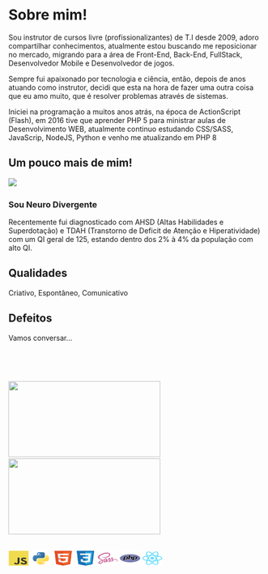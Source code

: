 <h1>Sobre mim!</h1>
<p>Sou instrutor de cursos livre (profissionalizantes) de T.I desde 2009, adoro compartilhar conhecimentos, atualmente estou buscando me reposicionar no mercado, migrando para a área de Front-End, Back-End, FullStack, Desenvolvedor Mobile e Desenvolvedor de jogos.</p>
<p>Sempre fui apaixonado por tecnologia e ciência, então, depois de anos atuando como instrutor, decidi que esta na hora de fazer uma outra coisa que eu amo muito, que é resolver problemas através de sistemas.</p>
<p>Iniciei na programação a muitos anos atrás, na época de ActionScript (Flash), em 2016 tive que aprender PHP 5 para ministrar aulas de Desenvolvimento WEB, atualmente continuo estudando CSS/SASS, JavaScrip, NodeJS, Python e venho me atualizando em PHP 8</p>

<h2>Um pouco mais de mim!</h2>
<div>
  <img width="400px" src="https://pakhotin.org/wp-content/uploads/2024/03/14-1024x683.jpeg">
</div>
<h3>Sou Neuro Divergente</h3>
<p>Recentemente fui diagnosticado com AHSD (Altas Habilidades e Superdotação) e TDAH (Transtorno de Deficit de Atenção e Hiperatividade) com um QI geral de 125, estando dentro dos 2% à 4% da população com alto QI.</p>

<h2>Qualidades</h2>
<p>Criativo, Espontâneo, Comunicativo</p>

<h2>Defeitos</h2>
<p>Vamos conversar...</p>


<br><br>
##


<div>
  <img height="150em" width="300em" src="https://github-readme-stats.vercel.app/api?username=ARibeiroC&show_icons=true&theme=dark">
  <img height="150em" width="300em" src="https://github-readme-stats.vercel.app/api/top-langs/?username=ARibeiroC&layout=compact">
</div>

##
<div style="display: inline_block">
 <img align="center" alt="Ribeiro-JS" height="30" width="40" src="https://raw.githubusercontent.com/devicons/devicon/master/icons/javascript/javascript-original.svg">
 <img align="center" alt="Ribeiro-JS" height="30" width="40" src="https://raw.githubusercontent.com/devicons/devicon/master/icons/python/python-original.svg">
 <img align="center" alt="Ribeiro-JS" height="30" width="40" src="https://raw.githubusercontent.com/devicons/devicon/master/icons/html5/html5-original.svg">
 <img align="center" alt="Ribeiro-JS" height="30" width="40" src="https://raw.githubusercontent.com/devicons/devicon/master/icons/css3/css3-original.svg">
 <img align="center" alt="Ribeiro-JS" height="30" width="40" src="https://raw.githubusercontent.com/devicons/devicon/master/icons/sass/sass-original.svg">
 <img align="center" alt="Ribeiro-JS" height="30" width="40" src="https://raw.githubusercontent.com/devicons/devicon/master/icons/php/php-original.svg">
 <img align="center" alt="Ribeiro-JS" height="30" width="40" src="https://raw.githubusercontent.com/devicons/devicon/master/icons/react/react-original.svg">
</div>
